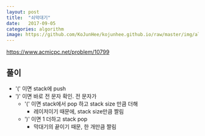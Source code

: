 ```yaml
---
layout: post
title:  "쇠막대기"
date:   2017-09-05
categories: algorithm
image: https://github.com/KoJunHee/kojunhee.github.io/raw/master/img/algorithm.png
---
```



<https://www.acmicpc.net/problem/10799>

## 풀이

- '(' 이면 stack에 push 
- ')' 이면 바로 전 문자 확인. 전 문자가
  - '(' 이면 stack에서 pop 하고 stack size 만큼 더해
    - 레이저이기 때문에, stack size만큼 짤림
  - ')' 이면 1 더하고 stack pop                         
    - 막대기의 끝이기 때문, 한 개만큼 짤림


